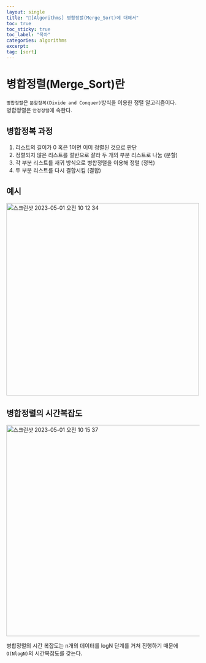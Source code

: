 ```yaml
---
layout: single
title: "📘[Algorithms] 병합정렬(Merge_Sort)에 대해서"
toc: true
toc_sticky: true
toc_label: "목차"
categories: algorithms
excerpt:
tag: [sort]
---
```


# 병합정렬(Merge_Sort)란
`병합정렬`은 `분할정복(Divide and Conquer)`방식을 이용한 정렬 알고리즘이다.  
병합정렬은 `안정정렬`에 속한다.  

## 병합정복 과정
1. 리스트의 길이가 0 혹은 1이면 이미 정렬된 것으로 판단
2. 정렬되지 않은 리스트를 절반으로 잘라 두 개의 부분 리스트로 나눔 (분할)
3. 각 부분 리스트를 재귀 방식으로 병합정렬을 이용해 정렬 (정복)
4. 두 부분 리스트를 다시 결합시킴 (결합)

## 예시
<img width="502" alt="스크린샷 2023-05-01 오전 10 12 34" src="https://user-images.githubusercontent.com/104587537/235386968-ba82c0e0-87ba-4e09-b447-5b6adefc0bec.png">  

## 병합정렬의 시간복잡도
<img width="551" alt="스크린샷 2023-05-01 오전 10 15 37" src="https://user-images.githubusercontent.com/104587537/235387118-6e9532e9-f19f-462e-ad51-3a87327ebe51.png">  
<br>

병합정렬의 시간 복잡도는 n개의 데이터를 logN 단계를 거쳐 진행하기 때문에 `O(NlogN)`의 시간복잡도를 갖는다.  